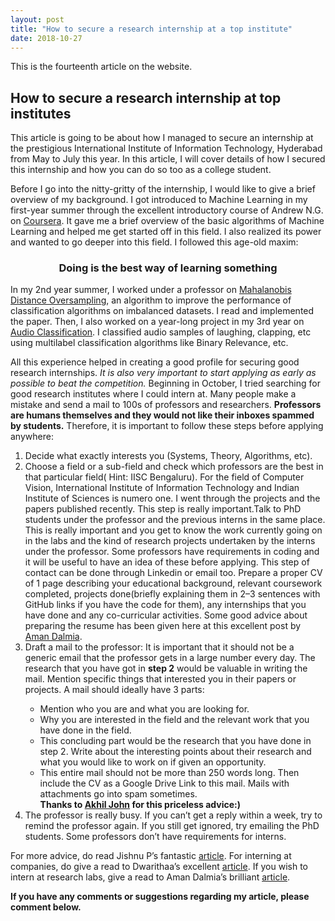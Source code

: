 ```yaml
---
layout: post
title: "How to secure a research internship at a top institute"
date: 2018-10-27
---
```

This is the fourteenth article on the website.

<h2>How to secure a research internship at top institutes</h2>

This article is going to be about how I managed to secure an internship at the prestigious International Institute of 
Information Technology, Hyderabad from May to July this year. In this article, I will cover details of how I secured this 
internship and how you can do so too as a college student.

Before I go into the nitty-gritty of the internship, I would like to give a brief overview of my background. I got introduced
to Machine Learning in my first-year summer through the excellent introductory course of Andrew N.G. on 
<a href = "https://www.coursera.org/learn/machine-learning">Coursera</a>. It gave me a brief overview of the basic algorithms of Machine 
Learning and helped me get started off in this field. I also realized its power and wanted to go deeper into this field. 
I followed this age-old maxim:

<h3 align="center">Doing is the best way of learning something</h3>
In my 2nd year summer, I worked under a professor on 
<a href = "https://github.com/Anirudh257/MDO-oversampling">Mahalanobis Distance Oversampling</a>, an algorithm to improve the
performance of classification algorithms on imbalanced datasets. I read and implemented the paper. Then, I also worked on a 
year-long project in my 3rd year on <a href = "https://github.com/Anirudh257/Audio-files-extraction">Audio Classification</a>.
I classified audio samples of laughing, clapping, etc using multilabel classification algorithms like Binary Relevance, etc.

All this experience helped in creating a good profile for securing good research internships. <em>It is also very important to 
start applying as early as possible to beat the competition.</em> Beginning in October, I tried searching for good research 
institutes where I could intern at. Many people make a mistake and send a mail to 100s of professors and researchers. 
<b>Professors are humans themselves and they would not like their inboxes spammed by students.</b> Therefore, it is important to 
follow these steps before applying anywhere:
<ol>
    <li>Decide what exactly interests you (Systems, Theory, Algorithms, etc).</li>
    <li>Choose a field or a sub-field and check which professors are the best in that particular field( Hint: IISC Bengaluru).
For the field of Computer Vision, International Institute of Information Technology and Indian Institute of Sciences is 
numero one. I went through the projects and the papers published recently. This step is really important.Talk to PhD students 
under the professor and the previous interns in the same place. This is really important and you get to know the work 
currently going on in the labs and the kind of research projects undertaken by the interns under the professor. Some 
professors have requirements in coding and it will be useful to have an idea of these before applying. This step of contact 
can be done through Linkedin or email too. Prepare a proper CV of 1 page describing your educational background, 
relevant coursework completed, projects done(briefly explaining them in 2–3 sentences with GitHub links if you have the code 
for them), any internships that you have done and any co-curricular activities. Some good advice about preparing the resume 
has been given here at this excellent post by <a href = "https://medium.com/r/?url=https%3A%2F%2Fblog.usejournal.com%2Fwhat-i-learned-from-interviewing-at-multiple-ai-companies-and-start-ups-a9620415e4cc">Aman Dalmia</a>. </li>

<li>Draft a mail to the professor: It is important that it should not be a generic email that the professor gets in a large number
every day. The research that you have got in <b>step 2</b> would be valuable in writing the mail. Mention specific things that
interested you in their papers or projects. A mail should ideally have 3 parts:</li>
  <ul style="list-style-type:circle"> 
      <li>Mention who you are and what you are looking for.</li>
      <li>Why you are interested in the field and the relevant work that you have done in the field.</li>
      <li>This concluding part would be the research that you have done in step 2. Write about the interesting points about 
        their research and what you would like to work on if given an opportunity.</li>
      <li>This entire mail should not be more than 250 words long. Then include the CV as a Google Drive Link to this mail. 
      Mails with attachments go into spam sometimes.</li>
    <b>Thanks to <a href = "https://www.linkedin.com/in/akhil-john/">Akhil John</a> for this priceless advice:)</b>
  </ul>
  
<li> The professor is really busy. If you can’t get a reply within a week, try to remind the professor again. If you still get
ignored, try emailing the PhD students. Some professors don’t have requirements for interns.</li>

</ol>
For more advice, do read Jishnu P’s fantastic 
<a href = "https://medium.com/@jis_padalunkal/how-i-bagged-an-internship-at-iisc-bangalore-128c85e67bec">article</a>. For 
interning at companies, do give a read to Dwarithaa’s excellent <a href = "https://medium.com/@sensorsnitt19/the-code-quest-a-comprehensive-guide-for-getting-placed-in-your-dream-software-company-r-3d631afc48a2">article</a>. 
If you wish to intern at research labs, give a read to Aman Dalmia’s brilliant <a href = "https://medium.com/r/?url=https%3A%2F%2Fblog.usejournal.com%2Fwhat-i-learned-from-interviewing-at-multiple-ai-companies-and-start-ups-a9620415e4cc">article</a>.



<b>If you have any comments or suggestions regarding my article, please comment below.</b>
